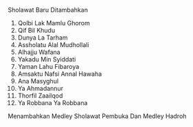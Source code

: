Sholawat Baru Ditambahkan
1. Qolbi Lak Mamlu Ghorom
2. Qif Bil Khudu
3. Dunya La Tarham
4. Assholatu Alal Mudhollali
5. Alhajju Wafana
6. Yakadu Min Syiddati
7. Yaman Lahu Fibaroya
8. Amsaktu Nafsi Annal Hawaha
9. Ana Masyghul
10. Ya Ahmadannur
11. Thorfil Zaailqod
12. Ya Robbana Ya Robbana

Menambahkan Medley Sholawat Pembuka Dan Medley Hadroh